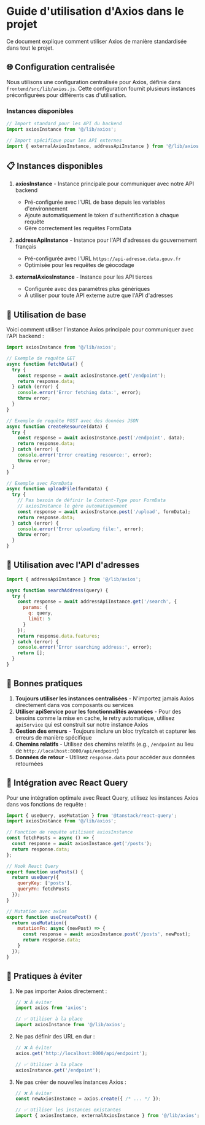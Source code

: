 # Guide d'utilisation d'Axios dans le projet

Ce document explique comment utiliser Axios de manière standardisée dans tout le projet.

## 🌐 Configuration centralisée

Nous utilisons une configuration centralisée pour Axios, définie dans `frontend/src/lib/axios.js`. Cette configuration fournit plusieurs instances préconfigurées pour différents cas d'utilisation.

### Instances disponibles

```javascript
// Import standard pour les API du backend
import axiosInstance from '@/lib/axios';

// Import spécifique pour les API externes
import { externalAxiosInstance, addressApiInstance } from '@/lib/axios';
```

## 📋 Instances disponibles

1. **axiosInstance** - Instance principale pour communiquer avec notre API backend
   - Pré-configurée avec l'URL de base depuis les variables d'environnement
   - Ajoute automatiquement le token d'authentification à chaque requête
   - Gère correctement les requêtes FormData

2. **addressApiInstance** - Instance pour l'API d'adresses du gouvernement français
   - Pré-configurée avec l'URL `https://api-adresse.data.gouv.fr`
   - Optimisée pour les requêtes de géocodage

3. **externalAxiosInstance** - Instance pour les API tierces
   - Configurée avec des paramètres plus génériques
   - À utiliser pour toute API externe autre que l'API d'adresses

## 🔧 Utilisation de base

Voici comment utiliser l'instance Axios principale pour communiquer avec l'API backend :

```javascript
import axiosInstance from '@/lib/axios';

// Exemple de requête GET
async function fetchData() {
  try {
    const response = await axiosInstance.get('/endpoint');
    return response.data;
  } catch (error) {
    console.error('Error fetching data:', error);
    throw error;
  }
}

// Exemple de requête POST avec des données JSON
async function createResource(data) {
  try {
    const response = await axiosInstance.post('/endpoint', data);
    return response.data;
  } catch (error) {
    console.error('Error creating resource:', error);
    throw error;
  }
}

// Exemple avec FormData
async function uploadFile(formData) {
  try {
    // Pas besoin de définir le Content-Type pour FormData
    // axiosInstance le gère automatiquement
    const response = await axiosInstance.post('/upload', formData);
    return response.data;
  } catch (error) {
    console.error('Error uploading file:', error);
    throw error;
  }
}
```

## 🔀 Utilisation avec l'API d'adresses

```javascript
import { addressApiInstance } from '@/lib/axios';

async function searchAddress(query) {
  try {
    const response = await addressApiInstance.get('/search', {
      params: {
        q: query,
        limit: 5
      }
    });
    return response.data.features;
  } catch (error) {
    console.error('Error searching address:', error);
    return [];
  }
}
```

## 🔰 Bonnes pratiques

1. **Toujours utiliser les instances centralisées** - N'importez jamais Axios directement dans vos composants ou services
2. **Utiliser apiService pour les fonctionnalités avancées** - Pour des besoins comme la mise en cache, le retry automatique, utilisez `apiService` qui est construit sur notre instance Axios
3. **Gestion des erreurs** - Toujours inclure un bloc try/catch et capturer les erreurs de manière spécifique
4. **Chemins relatifs** - Utilisez des chemins relatifs (e.g., `/endpoint` au lieu de `http://localhost:8000/api/endpoint`)
5. **Données de retour** - Utilisez `response.data` pour accéder aux données retournées

## 🧩 Intégration avec React Query

Pour une intégration optimale avec React Query, utilisez les instances Axios dans vos fonctions de requête :

```javascript
import { useQuery, useMutation } from '@tanstack/react-query';
import axiosInstance from '@/lib/axios';

// Fonction de requête utilisant axiosInstance
const fetchPosts = async () => {
  const response = await axiosInstance.get('/posts');
  return response.data;
};

// Hook React Query
export function usePosts() {
  return useQuery({
    queryKey: ['posts'],
    queryFn: fetchPosts
  });
}

// Mutation avec axios
export function useCreatePost() {
  return useMutation({
    mutationFn: async (newPost) => {
      const response = await axiosInstance.post('/posts', newPost);
      return response.data;
    }
  });
}
```

## 🚫 Pratiques à éviter

1. Ne pas importer Axios directement :
   ```javascript
   // ❌ À éviter
   import axios from 'axios';
   
   // ✅ Utiliser à la place
   import axiosInstance from '@/lib/axios';
   ```

2. Ne pas définir des URL en dur :
   ```javascript
   // ❌ À éviter
   axios.get('http://localhost:8000/api/endpoint');
   
   // ✅ Utiliser à la place
   axiosInstance.get('/endpoint');
   ```

3. Ne pas créer de nouvelles instances Axios :
   ```javascript
   // ❌ À éviter
   const newAxiosInstance = axios.create({ /* ... */ });
   
   // ✅ Utiliser les instances existantes
   import { axiosInstance, externalAxiosInstance } from '@/lib/axios';
   ``` 